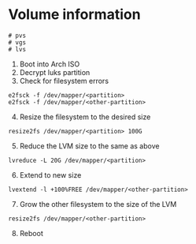 # Volume information

```
# pvs
# vgs
# lvs
```

1. Boot into Arch ISO
2. Decrypt luks partition
3. Check for filesystem errors
```
e2fsck -f /dev/mapper/<partition>
e2fsck -f /dev/mapper/<other-partition>
```
4. Resize the filesystem to the desired size
```
resize2fs /dev/mapper/<partition> 100G
```
5. Reduce the LVM size to the same as above
```
lvreduce -L 20G /dev/mapper/<partition>
```
6. Extend <other-partition> to new size
```
lvextend -l +100%FREE /dev/mapper/<other-partition>
```
7. Grow the other filesystem to the size of the LVM
```
resize2fs /dev/mapper/<other-partition>
```
8. Reboot

